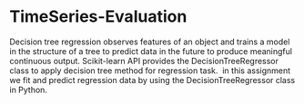 # TimeSeries-Evaluation

Decision tree regression observes features of an object and trains a model in the structure of a tree to predict data in the future to produce meaningful continuous output. Scikit-learn API provides the DecisionTreeRegressor class to apply decision tree method for regression task. 
in this assignment we fit and predict regression data by using the DecisionTreeRegressor class in Python.